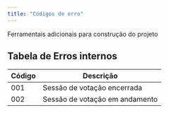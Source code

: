 ```yaml
---
title: "Códigos de erro"
---
```


Ferramentais adicionais para construção do projeto

## Tabela de Erros internos

| Código | Descrição                      |
| ------ | ------------------------------ |
| 001    | Sessão de votação encerrada    |
| 002    | Sessão de votação em andamento |
